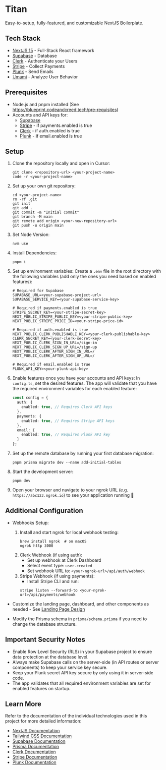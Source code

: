 # Titan

Easy-to-setup, fully-featured, and customizable NextJS Boilerplate.

## Tech Stack

- [NextJS 15](https://nextjs.org/) - Full-Stack React framework
- [Supabase](https://supabase.com/) - Database
- [Clerk](https://clerk.com/) - Authenticate your Users
- [Stripe](https://stripe.com/) - Collect Payments
- [Plunk](https://useplunk.com/) - Send Emails
- [Umami](https://umami.is/) - Analyze User Behavior

## Prerequisites
- Node.js and pnpm installed (See https://blueprint.codeandcreed.tech/pre-requisites)
- Accounts and API keys for:
  - [Supabase](https://supabase.com/)
  - [Stripe](https://stripe.com/) - if payments.enabled is true
  - [Clerk](https://clerk.com/) - if auth.enabled is true
  - [Plunk](https://useplunk.com/) - if email.enabled is true

## Setup

1. Clone the repository locally and open in Cursor:
   ```
   git clone <repository-url> <your-project-name>
   code -r <your-project-name>
   ```

2. Set up your own git repository:
   ```
   cd <your-project-name>
   rm -rf .git
   git init
   git add .
   git commit -m "Initial commit"
   git branch -M main
   git remote add origin <your-new-repository-url>
   git push -u origin main
   ```

3. Set Node Version:
   ```
   nvm use
   ```

4. Install Dependencies:
   ```
   pnpm i
   ```

5. Set up environment variables:
   Create a `.env` file in the root directory with the following variables (add only the ones you need based on enabled features):
   ```
   # Required for Supabase
   SUPABASE_URL=<your-supabase-project-url>
   SUPABASE_SERVICE_KEY=<your-supabase-service-key>

   # Required if payments.enabled is true
   STRIPE_SECRET_KEY=<your-stripe-secret-key>
   NEXT_PUBLIC_STRIPE_PUBLIC_KEY=<your-stripe-public-key>
   NEXT_PUBLIC_STRIPE_PRICE_ID=<your-stripe-price-id>

   # Required if auth.enabled is true
   NEXT_PUBLIC_CLERK_PUBLISHABLE_KEY=<your-clerk-publishable-key>
   CLERK_SECRET_KEY=<your-clerk-secret-key>
   NEXT_PUBLIC_CLERK_SIGN_IN_URL=/sign-in
   NEXT_PUBLIC_CLERK_SIGN_UP_URL=/sign-up
   NEXT_PUBLIC_CLERK_AFTER_SIGN_IN_URL=/
   NEXT_PUBLIC_CLERK_AFTER_SIGN_UP_URL=/

   # Required if email.enabled is true
   PLUNK_API_KEY=<your-plunk-api-key>
   ```

6. Enable features once you have your accounts and API keys:
   In `config.ts`, set the desired features. The app will validate that you have the required environment variables for each enabled feature:
   ```typescript
   const config = {
     auth: {
       enabled: true, // Requires Clerk API keys
     },
     payments: {
       enabled: true, // Requires Stripe API keys
     },
     email: {
       enabled: true, // Requires Plunk API key
     }
   };
   ```

7. Set up the remote database by running your first database migration:
   ```
   pnpm prisma migrate dev --name add-initial-tables
   ```

8. Start the development server:
   ```
   pnpm dev
   ```

9. Open your browser and navigate to your ngrok URL (e.g. `https://abc123.ngrok.io`) to see your application running :raised_hands:


## Additional Configuration

- Webhooks Setup:
  1. Install and start ngrok for local webhook testing:
     ```
     brew install ngrok  # on macOS
     ngrok http 3000
     ```
  2. Clerk Webhook (if using auth):
     - Set up webhook at Clerk Dashboard
     - Select event type: `user.created`
     - Set webhook URL to: `<your-ngrok-url>/api/auth/webhook`
  3. Stripe Webhook (if using payments):
     - Install Stripe CLI and run:
     ```
     stripe listen --forward-to <your-ngrok-url>/api/payments/webhook
     ```

- Customize the landing page, dashboard, and other components as needed - See [Landing Page Design](https://blueprint.codeandcreed.tech/product-development/landing-page)
- Modify the Prisma schema in `prisma/schema.prisma` if you need to change the database structure.

## Important Security Notes

- Enable Row Level Security (RLS) in your Supabase project to ensure data protection at the database level.
- Always make Supabase calls on the server-side (in API routes or server components) to keep your service key secure.
- Keep your Plunk secret API key secure by only using it in server-side code.
- The app validates that all required environment variables are set for enabled features on startup.

## Learn More

Refer to the documentation of the individual technologies used in this project for more detailed information:
- [NextJS Documentation](https://nextjs.org/docs)
- [Tailwind CSS Documentation](https://tailwindcss.com/docs)
- [Supabase Documentation](https://supabase.io/docs)
- [Prisma Documentation](https://www.prisma.io/docs)
- [Clerk Documentation](https://clerk.dev/docs)
- [Stripe Documentation](https://stripe.com/docs)
- [Plunk Documentation](https://docs.useplunk.com/)

